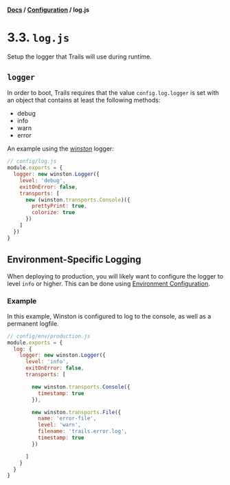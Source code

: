 #### [Docs](../../) / [Configuration](./) / log.js

# 3.3. `log.js`

Setup the logger that Trails will use during runtime.

## `logger`

In order to boot, Trails requires that the value `config.log.logger` is set with an object that contains at least the following methods:

- debug
- info
- warn
- error

An example using the [*winston*](https://github.com/winstonjs/winston) logger:

```js
// config/log.js
module.exports = {
  logger: new winston.Logger({
    level: 'debug',
    exitOnError: false,
    transports: [
      new (winston.transports.Console)({
        prettyPrint: true,
        colorize: true
      })
    ]
  })
}
```

## Environment-Specific Logging

When deploying to production, you will likely want to configure the logger to level `info` or higher. This can be done using [Environment Configuration](https://github.com/trailsjs/doc/blob/master/en/config/README.md#environment).

### Example

In this example, Winston is configured to log to the console, as well as a permanent logfile.

```js
// config/env/production.js
module.exports = {
  log: {
    logger: new winston.Logger({
      level: 'info',
      exitOnError: false,
      transports: [

        new winston.transports.Console({
          timestamp: true
        }),

        new winston.transports.File({
          name: 'error-file',
          level: 'warn',
          filename: 'trails.error.log',
          timestamp: true
        })

      ]
    }
  }
}
```
